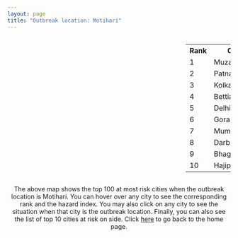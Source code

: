 ```yaml
---
layout: page
title: "Outbreak location: Motihari"
---
```

<div style="width: 100%; overflow: auto;">
<div style="width: 75%; float: left;">
<div id="mapid">
<script src="https://buda-magenta.github.io/hazard_map/load_map.js"></script>

<script>
var marker_outbreak = L.marker([26.669512, 84.957411],{"autoPan": true}).addTo(map); marker_outbreak.bindTooltip("Motihari").openTooltip();

var circle_1 = L.circle([26.148658, 85.340013], {"pane": "markerPane", "color": "red", "fill": true, "fillOpacity": 0.2, "fillRule": "evenodd", "lineCap": "round", "lineJoin": "round", "opacity": 1.0, "radius": 80346, "stroke": true, "weight": 3}).addTo(map);
circle_1.bindTooltip("Muzaffarpur<br>rank: 1<br>hazard index: 0.080347")
circle_1.bindPopup('<a href="https://buda-magenta.github.io/hazard_map/Muzaffarpur">Muzaffarpur</a>')

var circle_2 = L.circle([25.609324, 85.123525], {"pane": "markerPane", "color": "red", "fill": true, "fillOpacity": 0.2, "fillRule": "evenodd", "lineCap": "round", "lineJoin": "round", "opacity": 1.0, "radius": 61383, "stroke": true, "weight": 3}).addTo(map);
circle_2.bindTooltip("Patna<br>rank: 2<br>hazard index: 0.061384")
circle_2.bindPopup('<a href="https://buda-magenta.github.io/hazard_map/Patna">Patna</a>')

var circle_3 = L.circle([22.541418, 88.357691], {"pane": "markerPane", "color": "red", "fill": true, "fillOpacity": 0.2, "fillRule": "evenodd", "lineCap": "round", "lineJoin": "round", "opacity": 1.0, "radius": 42972, "stroke": true, "weight": 3}).addTo(map);
circle_3.bindTooltip("Kolkata<br>rank: 3<br>hazard index: 0.042973")
circle_3.bindPopup('<a href="https://buda-magenta.github.io/hazard_map/Kolkata">Kolkata</a>')

var circle_4 = L.circle([26.791073, 84.560107], {"pane": "markerPane", "color": "red", "fill": true, "fillOpacity": 0.2, "fillRule": "evenodd", "lineCap": "round", "lineJoin": "round", "opacity": 1.0, "radius": 34459, "stroke": true, "weight": 3}).addTo(map);
circle_4.bindTooltip("Bettiah<br>rank: 4<br>hazard index: 0.034459")
circle_4.bindPopup('<a href="https://buda-magenta.github.io/hazard_map/Bettiah">Bettiah</a>')

var circle_5 = L.circle([28.651718, 77.221939], {"pane": "markerPane", "color": "red", "fill": true, "fillOpacity": 0.2, "fillRule": "evenodd", "lineCap": "round", "lineJoin": "round", "opacity": 1.0, "radius": 26061, "stroke": true, "weight": 3}).addTo(map);
circle_5.bindTooltip("Delhi<br>rank: 5<br>hazard index: 0.026062")
circle_5.bindPopup('<a href="https://buda-magenta.github.io/hazard_map/Delhi">Delhi</a>')

var circle_6 = L.circle([26.671329, 83.364583], {"pane": "markerPane", "color": "red", "fill": true, "fillOpacity": 0.2, "fillRule": "evenodd", "lineCap": "round", "lineJoin": "round", "opacity": 1.0, "radius": 11672, "stroke": true, "weight": 3}).addTo(map);
circle_6.bindTooltip("Gorakhpur<br>rank: 6<br>hazard index: 0.011673")
circle_6.bindPopup('<a href="https://buda-magenta.github.io/hazard_map/Gorakhpur">Gorakhpur</a>')

var circle_7 = L.circle([19.075990, 72.877393], {"pane": "markerPane", "color": "red", "fill": true, "fillOpacity": 0.2, "fillRule": "evenodd", "lineCap": "round", "lineJoin": "round", "opacity": 1.0, "radius": 10207, "stroke": true, "weight": 3}).addTo(map);
circle_7.bindTooltip("Mumbai<br>rank: 7<br>hazard index: 0.010208")
circle_7.bindPopup('<a href="https://buda-magenta.github.io/hazard_map/Mumbai">Mumbai</a>')

var circle_8 = L.circle([26.083143, 86.032571], {"pane": "markerPane", "color": "red", "fill": true, "fillOpacity": 0.2, "fillRule": "evenodd", "lineCap": "round", "lineJoin": "round", "opacity": 1.0, "radius": 9149, "stroke": true, "weight": 3}).addTo(map);
circle_8.bindTooltip("Darbhanga<br>rank: 8<br>hazard index: 0.009149")
circle_8.bindPopup('<a href="https://buda-magenta.github.io/hazard_map/Darbhanga">Darbhanga</a>')

var circle_9 = L.circle([25.286698, 87.132254], {"pane": "markerPane", "color": "red", "fill": true, "fillOpacity": 0.2, "fillRule": "evenodd", "lineCap": "round", "lineJoin": "round", "opacity": 1.0, "radius": 8765, "stroke": true, "weight": 3}).addTo(map);
circle_9.bindTooltip("Bhagalpur<br>rank: 9<br>hazard index: 0.008765")
circle_9.bindPopup('<a href="https://buda-magenta.github.io/hazard_map/Bhagalpur">Bhagalpur</a>')

var circle_10 = L.circle([25.720581, 85.255560], {"pane": "markerPane", "color": "red", "fill": true, "fillOpacity": 0.2, "fillRule": "evenodd", "lineCap": "round", "lineJoin": "round", "opacity": 1.0, "radius": 5628, "stroke": true, "weight": 3}).addTo(map);
circle_10.bindTooltip("Hajipur<br>rank: 10<br>hazard index: 0.005628")
circle_10.bindPopup('<a href="https://buda-magenta.github.io/hazard_map/Hajipur">Hajipur</a>')

var circle_11 = L.circle([23.535048, 87.338043], {"pane": "markerPane", "color": "red", "fill": true, "fillOpacity": 0.2, "fillRule": "evenodd", "lineCap": "round", "lineJoin": "round", "opacity": 1.0, "radius": 5430, "stroke": true, "weight": 3}).addTo(map);
circle_11.bindTooltip("Durgapur<br>rank: 11<br>hazard index: 0.005430")
circle_11.bindPopup('<a href="https://buda-magenta.github.io/hazard_map/Durgapur">Durgapur</a>')

var circle_12 = L.circle([23.687130, 86.974659], {"pane": "markerPane", "color": "red", "fill": true, "fillOpacity": 0.2, "fillRule": "evenodd", "lineCap": "round", "lineJoin": "round", "opacity": 1.0, "radius": 5406, "stroke": true, "weight": 3}).addTo(map);
circle_12.bindTooltip("Asansol<br>rank: 12<br>hazard index: 0.005407")
circle_12.bindPopup('<a href="https://buda-magenta.github.io/hazard_map/Asansol">Asansol</a>')

var circle_13 = L.circle([25.205305, 85.514612], {"pane": "markerPane", "color": "red", "fill": true, "fillOpacity": 0.2, "fillRule": "evenodd", "lineCap": "round", "lineJoin": "round", "opacity": 1.0, "radius": 4290, "stroke": true, "weight": 3}).addTo(map);
circle_13.bindTooltip("Biharsharif<br>rank: 13<br>hazard index: 0.004291")
circle_13.bindPopup('<a href="https://buda-magenta.github.io/hazard_map/Biharsharif">Biharsharif</a>')

var circle_14 = L.circle([25.954628, 83.647350], {"pane": "markerPane", "color": "red", "fill": true, "fillOpacity": 0.2, "fillRule": "evenodd", "lineCap": "round", "lineJoin": "round", "opacity": 1.0, "radius": 4131, "stroke": true, "weight": 3}).addTo(map);
circle_14.bindTooltip("Maunath Bhanjan<br>rank: 14<br>hazard index: 0.004132")
circle_14.bindPopup('<a href="https://buda-magenta.github.io/hazard_map/Maunath_Bhanjan">Maunath Bhanjan</a>')

var circle_15 = L.circle([25.512719, 86.090571], {"pane": "markerPane", "color": "red", "fill": true, "fillOpacity": 0.2, "fillRule": "evenodd", "lineCap": "round", "lineJoin": "round", "opacity": 1.0, "radius": 4122, "stroke": true, "weight": 3}).addTo(map);
circle_15.bindTooltip("Begusarai<br>rank: 15<br>hazard index: 0.004123")
circle_15.bindPopup('<a href="https://buda-magenta.github.io/hazard_map/Begusarai">Begusarai</a>')

var circle_16 = L.circle([25.623457, 84.596839], {"pane": "markerPane", "color": "red", "fill": true, "fillOpacity": 0.2, "fillRule": "evenodd", "lineCap": "round", "lineJoin": "round", "opacity": 1.0, "radius": 3773, "stroke": true, "weight": 3}).addTo(map);
circle_16.bindTooltip("Arrah<br>rank: 16<br>hazard index: 0.003774")
circle_16.bindPopup('<a href="https://buda-magenta.github.io/hazard_map/Arrah">Arrah</a>')

var circle_17 = L.circle([25.773344, 84.784977], {"pane": "markerPane", "color": "red", "fill": true, "fillOpacity": 0.2, "fillRule": "evenodd", "lineCap": "round", "lineJoin": "round", "opacity": 1.0, "radius": 3273, "stroke": true, "weight": 3}).addTo(map);
circle_17.bindTooltip("Chapra<br>rank: 17<br>hazard index: 0.003274")
circle_17.bindPopup('<a href="https://buda-magenta.github.io/hazard_map/Chapra">Chapra</a>')

var circle_18 = L.circle([24.796436, 85.007956], {"pane": "markerPane", "color": "red", "fill": true, "fillOpacity": 0.2, "fillRule": "evenodd", "lineCap": "round", "lineJoin": "round", "opacity": 1.0, "radius": 3130, "stroke": true, "weight": 3}).addTo(map);
circle_18.bindTooltip("Gaya<br>rank: 18<br>hazard index: 0.003130")
circle_18.bindPopup('<a href="https://buda-magenta.github.io/hazard_map/Gaya">Gaya</a>')

var circle_19 = L.circle([23.250000, 87.750000], {"pane": "markerPane", "color": "red", "fill": true, "fillOpacity": 0.2, "fillRule": "evenodd", "lineCap": "round", "lineJoin": "round", "opacity": 1.0, "radius": 3013, "stroke": true, "weight": 3}).addTo(map);
circle_19.bindTooltip("Barddhaman<br>rank: 19<br>hazard index: 0.003014")
circle_19.bindPopup('<a href="https://buda-magenta.github.io/hazard_map/Barddhaman">Barddhaman</a>')

var circle_20 = L.circle([26.838100, 80.934600], {"pane": "markerPane", "color": "red", "fill": true, "fillOpacity": 0.2, "fillRule": "evenodd", "lineCap": "round", "lineJoin": "round", "opacity": 1.0, "radius": 2941, "stroke": true, "weight": 3}).addTo(map);
circle_20.bindTooltip("Lucknow<br>rank: 20<br>hazard index: 0.002941")
circle_20.bindPopup('<a href="https://buda-magenta.github.io/hazard_map/Lucknow">Lucknow</a>')

var circle_21 = L.circle([25.832642, 86.614893], {"pane": "markerPane", "color": "red", "fill": true, "fillOpacity": 0.2, "fillRule": "evenodd", "lineCap": "round", "lineJoin": "round", "opacity": 1.0, "radius": 2729, "stroke": true, "weight": 3}).addTo(map);
circle_21.bindTooltip("Saharsa<br>rank: 21<br>hazard index: 0.002730")
circle_21.bindPopup('<a href="https://buda-magenta.github.io/hazard_map/Saharsa">Saharsa</a>')

var circle_22 = L.circle([25.623400, 85.041700], {"pane": "markerPane", "color": "red", "fill": true, "fillOpacity": 0.2, "fillRule": "evenodd", "lineCap": "round", "lineJoin": "round", "opacity": 1.0, "radius": 2633, "stroke": true, "weight": 3}).addTo(map);
circle_22.bindTooltip("Dinapur Nizamat<br>rank: 22<br>hazard index: 0.002634")
circle_22.bindPopup('<a href="https://buda-magenta.github.io/hazard_map/Dinapur_Nizamat">Dinapur Nizamat</a>')

var circle_23 = L.circle([25.335649, 83.007629], {"pane": "markerPane", "color": "red", "fill": true, "fillOpacity": 0.2, "fillRule": "evenodd", "lineCap": "round", "lineJoin": "round", "opacity": 1.0, "radius": 2572, "stroke": true, "weight": 3}).addTo(map);
circle_23.bindTooltip("Varanasi<br>rank: 23<br>hazard index: 0.002572")
circle_23.bindPopup('<a href="https://buda-magenta.github.io/hazard_map/Varanasi">Varanasi</a>')

var circle_24 = L.circle([25.572433, 83.609605], {"pane": "markerPane", "color": "red", "fill": true, "fillOpacity": 0.2, "fillRule": "evenodd", "lineCap": "round", "lineJoin": "round", "opacity": 1.0, "radius": 2444, "stroke": true, "weight": 3}).addTo(map);
circle_24.bindTooltip("Medinipur<br>rank: 24<br>hazard index: 0.002444")
circle_24.bindPopup('<a href="https://buda-magenta.github.io/hazard_map/Medinipur">Medinipur</a>')

var circle_25 = L.circle([25.531031, 78.652689], {"pane": "markerPane", "color": "red", "fill": true, "fillOpacity": 0.2, "fillRule": "evenodd", "lineCap": "round", "lineJoin": "round", "opacity": 1.0, "radius": 2114, "stroke": true, "weight": 3}).addTo(map);
circle_25.bindTooltip("Jhansi<br>rank: 25<br>hazard index: 0.002114")
circle_25.bindPopup('<a href="https://buda-magenta.github.io/hazard_map/Jhansi">Jhansi</a>')

var circle_26 = L.circle([27.059011, 84.206464], {"pane": "markerPane", "color": "red", "fill": true, "fillOpacity": 0.2, "fillRule": "evenodd", "lineCap": "round", "lineJoin": "round", "opacity": 1.0, "radius": 2077, "stroke": true, "weight": 3}).addTo(map);
circle_26.bindTooltip("Bagaha<br>rank: 26<br>hazard index: 0.002077")
circle_26.bindPopup('<a href="https://buda-magenta.github.io/hazard_map/Bagaha">Bagaha</a>')

var circle_27 = L.circle([28.863842, 78.805778], {"pane": "markerPane", "color": "red", "fill": true, "fillOpacity": 0.2, "fillRule": "evenodd", "lineCap": "round", "lineJoin": "round", "opacity": 1.0, "radius": 2058, "stroke": true, "weight": 3}).addTo(map);
circle_27.bindTooltip("Moradabad<br>rank: 27<br>hazard index: 0.002059")
circle_27.bindPopup('<a href="https://buda-magenta.github.io/hazard_map/Moradabad">Moradabad</a>')

var circle_28 = L.circle([26.131004, 84.391257], {"pane": "markerPane", "color": "red", "fill": true, "fillOpacity": 0.2, "fillRule": "evenodd", "lineCap": "round", "lineJoin": "round", "opacity": 1.0, "radius": 1943, "stroke": true, "weight": 3}).addTo(map);
circle_28.bindTooltip("Siwan<br>rank: 28<br>hazard index: 0.001943")
circle_28.bindPopup('<a href="https://buda-magenta.github.io/hazard_map/Siwan">Siwan</a>')

var circle_29 = L.circle([26.423847, 83.762732], {"pane": "markerPane", "color": "red", "fill": true, "fillOpacity": 0.2, "fillRule": "evenodd", "lineCap": "round", "lineJoin": "round", "opacity": 1.0, "radius": 1918, "stroke": true, "weight": 3}).addTo(map);
circle_29.bindTooltip("Deoria<br>rank: 29<br>hazard index: 0.001918")
circle_29.bindPopup('<a href="https://buda-magenta.github.io/hazard_map/Deoria">Deoria</a>')

var circle_30 = L.circle([25.680654, 88.124646], {"pane": "markerPane", "color": "red", "fill": true, "fillOpacity": 0.2, "fillRule": "evenodd", "lineCap": "round", "lineJoin": "round", "opacity": 1.0, "radius": 1754, "stroke": true, "weight": 3}).addTo(map);
circle_30.bindTooltip("Raiganj<br>rank: 30<br>hazard index: 0.001754")
circle_30.bindPopup('<a href="https://buda-magenta.github.io/hazard_map/Raiganj">Raiganj</a>')

var circle_31 = L.circle([22.754995, 88.341667], {"pane": "markerPane", "color": "red", "fill": true, "fillOpacity": 0.2, "fillRule": "evenodd", "lineCap": "round", "lineJoin": "round", "opacity": 1.0, "radius": 1750, "stroke": true, "weight": 3}).addTo(map);
circle_31.bindTooltip("Serampore<br>rank: 31<br>hazard index: 0.001751")
circle_31.bindPopup('<a href="https://buda-magenta.github.io/hazard_map/Serampore">Serampore</a>')

var circle_32 = L.circle([26.505476, 93.977739], {"pane": "markerPane", "color": "red", "fill": true, "fillOpacity": 0.2, "fillRule": "evenodd", "lineCap": "round", "lineJoin": "round", "opacity": 1.0, "radius": 1594, "stroke": true, "weight": 3}).addTo(map);
circle_32.bindTooltip("Chandan Nagar<br>rank: 32<br>hazard index: 0.001594")
circle_32.bindPopup('<a href="https://buda-magenta.github.io/hazard_map/Chandan_Nagar">Chandan Nagar</a>')

var circle_33 = L.circle([19.194329, 72.970178], {"pane": "markerPane", "color": "red", "fill": true, "fillOpacity": 0.2, "fillRule": "evenodd", "lineCap": "round", "lineJoin": "round", "opacity": 1.0, "radius": 1475, "stroke": true, "weight": 3}).addTo(map);
circle_33.bindTooltip("Thane<br>rank: 33<br>hazard index: 0.001475")
circle_33.bindPopup('<a href="https://buda-magenta.github.io/hazard_map/Thane">Thane</a>')

var circle_34 = L.circle([22.591260, 88.390964], {"pane": "markerPane", "color": "red", "fill": true, "fillOpacity": 0.2, "fillRule": "evenodd", "lineCap": "round", "lineJoin": "round", "opacity": 1.0, "radius": 1258, "stroke": true, "weight": 3}).addTo(map);
circle_34.bindTooltip("Bidhan Nagar<br>rank: 34<br>hazard index: 0.001258")
circle_34.bindPopup('<a href="https://buda-magenta.github.io/hazard_map/Bidhan_Nagar">Bidhan Nagar</a>')

var circle_35 = L.circle([20.011247, 73.790236], {"pane": "markerPane", "color": "red", "fill": true, "fillOpacity": 0.2, "fillRule": "evenodd", "lineCap": "round", "lineJoin": "round", "opacity": 1.0, "radius": 1205, "stroke": true, "weight": 3}).addTo(map);
circle_35.bindTooltip("Nashik<br>rank: 35<br>hazard index: 0.001206")
circle_35.bindPopup('<a href="https://buda-magenta.github.io/hazard_map/Nashik">Nashik</a>')

var circle_36 = L.circle([25.152471, 85.006878], {"pane": "markerPane", "color": "red", "fill": true, "fillOpacity": 0.2, "fillRule": "evenodd", "lineCap": "round", "lineJoin": "round", "opacity": 1.0, "radius": 1194, "stroke": true, "weight": 3}).addTo(map);
circle_36.bindTooltip("Jehanabad<br>rank: 36<br>hazard index: 0.001194")
circle_36.bindPopup('<a href="https://buda-magenta.github.io/hazard_map/Jehanabad">Jehanabad</a>')

var circle_37 = L.circle([22.794910, 88.331772], {"pane": "markerPane", "color": "red", "fill": true, "fillOpacity": 0.2, "fillRule": "evenodd", "lineCap": "round", "lineJoin": "round", "opacity": 1.0, "radius": 1156, "stroke": true, "weight": 3}).addTo(map);
circle_37.bindTooltip("Baidyabati<br>rank: 37<br>hazard index: 0.001156")
circle_37.bindPopup('<a href="https://buda-magenta.github.io/hazard_map/Baidyabati">Baidyabati</a>')

var circle_38 = L.circle([25.877933, 84.119959], {"pane": "markerPane", "color": "red", "fill": true, "fillOpacity": 0.2, "fillRule": "evenodd", "lineCap": "round", "lineJoin": "round", "opacity": 1.0, "radius": 1140, "stroke": true, "weight": 3}).addTo(map);
circle_38.bindTooltip("Ballia<br>rank: 38<br>hazard index: 0.001141")
circle_38.bindPopup('<a href="https://buda-magenta.github.io/hazard_map/Ballia">Ballia</a>')

var circle_39 = L.circle([25.603508, 83.507454], {"pane": "markerPane", "color": "red", "fill": true, "fillOpacity": 0.2, "fillRule": "evenodd", "lineCap": "round", "lineJoin": "round", "opacity": 1.0, "radius": 1114, "stroke": true, "weight": 3}).addTo(map);
circle_39.bindTooltip("Ghazipur<br>rank: 39<br>hazard index: 0.001114")
circle_39.bindPopup('<a href="https://buda-magenta.github.io/hazard_map/Ghazipur">Ghazipur</a>')

var circle_40 = L.circle([25.562071, 84.015672], {"pane": "markerPane", "color": "red", "fill": true, "fillOpacity": 0.2, "fillRule": "evenodd", "lineCap": "round", "lineJoin": "round", "opacity": 1.0, "radius": 971, "stroke": true, "weight": 3}).addTo(map);
circle_40.bindTooltip("Buxar<br>rank: 40<br>hazard index: 0.000971")
circle_40.bindPopup('<a href="https://buda-magenta.github.io/hazard_map/Buxar">Buxar</a>')

var circle_41 = L.circle([25.438130, 81.833800], {"pane": "markerPane", "color": "red", "fill": true, "fillOpacity": 0.2, "fillRule": "evenodd", "lineCap": "round", "lineJoin": "round", "opacity": 1.0, "radius": 905, "stroke": true, "weight": 3}).addTo(map);
circle_41.bindTooltip("Allahabad<br>rank: 41<br>hazard index: 0.000906")
circle_41.bindPopup('<a href="https://buda-magenta.github.io/hazard_map/Allahabad">Allahabad</a>')

var circle_42 = L.circle([23.160894, 79.949770], {"pane": "markerPane", "color": "red", "fill": true, "fillOpacity": 0.2, "fillRule": "evenodd", "lineCap": "round", "lineJoin": "round", "opacity": 1.0, "radius": 855, "stroke": true, "weight": 3}).addTo(map);
circle_42.bindTooltip("Jabalpur<br>rank: 42<br>hazard index: 0.000855")
circle_42.bindPopup('<a href="https://buda-magenta.github.io/hazard_map/Jabalpur">Jabalpur</a>')

var circle_43 = L.circle([25.560900, 87.647654], {"pane": "markerPane", "color": "red", "fill": true, "fillOpacity": 0.2, "fillRule": "evenodd", "lineCap": "round", "lineJoin": "round", "opacity": 1.0, "radius": 632, "stroke": true, "weight": 3}).addTo(map);
circle_43.bindTooltip("Katihar<br>rank: 43<br>hazard index: 0.000633")
circle_43.bindPopup('<a href="https://buda-magenta.github.io/hazard_map/Katihar">Katihar</a>')

var circle_44 = L.circle([22.472223, 88.093845], {"pane": "markerPane", "color": "red", "fill": true, "fillOpacity": 0.2, "fillRule": "evenodd", "lineCap": "round", "lineJoin": "round", "opacity": 1.0, "radius": 629, "stroke": true, "weight": 3}).addTo(map);
circle_44.bindTooltip("Uluberia<br>rank: 44<br>hazard index: 0.000629")
circle_44.bindPopup('<a href="https://buda-magenta.github.io/hazard_map/Uluberia">Uluberia</a>')

var circle_45 = L.circle([26.716413, 88.430992], {"pane": "markerPane", "color": "red", "fill": true, "fillOpacity": 0.2, "fillRule": "evenodd", "lineCap": "round", "lineJoin": "round", "opacity": 1.0, "radius": 623, "stroke": true, "weight": 3}).addTo(map);
circle_45.bindTooltip("Siliguri<br>rank: 45<br>hazard index: 0.000623")
circle_45.bindPopup('<a href="https://buda-magenta.github.io/hazard_map/Siliguri">Siliguri</a>')

var circle_46 = L.circle([28.740613, 77.835426], {"pane": "markerPane", "color": "red", "fill": true, "fillOpacity": 0.2, "fillRule": "evenodd", "lineCap": "round", "lineJoin": "round", "opacity": 1.0, "radius": 559, "stroke": true, "weight": 3}).addTo(map);
circle_46.bindTooltip("Hapur<br>rank: 46<br>hazard index: 0.000559")
circle_46.bindPopup('<a href="https://buda-magenta.github.io/hazard_map/Hapur">Hapur</a>')

var circle_47 = L.circle([25.329791, 86.456777], {"pane": "markerPane", "color": "red", "fill": true, "fillOpacity": 0.2, "fillRule": "evenodd", "lineCap": "round", "lineJoin": "round", "opacity": 1.0, "radius": 557, "stroke": true, "weight": 3}).addTo(map);
circle_47.bindTooltip("Jamalpur<br>rank: 47<br>hazard index: 0.000558")
circle_47.bindPopup('<a href="https://buda-magenta.github.io/hazard_map/Jamalpur">Jamalpur</a>')

var circle_48 = L.circle([26.460914, 80.321759], {"pane": "markerPane", "color": "red", "fill": true, "fillOpacity": 0.2, "fillRule": "evenodd", "lineCap": "round", "lineJoin": "round", "opacity": 1.0, "radius": 546, "stroke": true, "weight": 3}).addTo(map);
circle_48.bindTooltip("Kanpur<br>rank: 48<br>hazard index: 0.000546")
circle_48.bindPopup('<a href="https://buda-magenta.github.io/hazard_map/Kanpur">Kanpur</a>')

var circle_49 = L.circle([22.890183, 88.426939], {"pane": "markerPane", "color": "red", "fill": true, "fillOpacity": 0.2, "fillRule": "evenodd", "lineCap": "round", "lineJoin": "round", "opacity": 1.0, "radius": 490, "stroke": true, "weight": 3}).addTo(map);
circle_49.bindTooltip("Naihati<br>rank: 49<br>hazard index: 0.000491")
circle_49.bindPopup('<a href="https://buda-magenta.github.io/hazard_map/Naihati">Naihati</a>')

var circle_50 = L.circle([23.370035, 85.325013], {"pane": "markerPane", "color": "red", "fill": true, "fillOpacity": 0.2, "fillRule": "evenodd", "lineCap": "round", "lineJoin": "round", "opacity": 1.0, "radius": 466, "stroke": true, "weight": 3}).addTo(map);
circle_50.bindTooltip("Ranchi<br>rank: 50<br>hazard index: 0.000466")
circle_50.bindPopup('<a href="https://buda-magenta.github.io/hazard_map/Ranchi">Ranchi</a>')

var circle_51 = L.circle([18.521428, 73.854454], {"pane": "markerPane", "color": "red", "fill": true, "fillOpacity": 0.2, "fillRule": "evenodd", "lineCap": "round", "lineJoin": "round", "opacity": 1.0, "radius": 425, "stroke": true, "weight": 3}).addTo(map);
circle_51.bindTooltip("Pune<br>rank: 51<br>hazard index: 0.000426")
circle_51.bindPopup('<a href="https://buda-magenta.github.io/hazard_map/Pune">Pune</a>')

var circle_52 = L.circle([23.795281, 86.430964], {"pane": "markerPane", "color": "red", "fill": true, "fillOpacity": 0.2, "fillRule": "evenodd", "lineCap": "round", "lineJoin": "round", "opacity": 1.0, "radius": 410, "stroke": true, "weight": 3}).addTo(map);
circle_52.bindTooltip("Dhanbad<br>rank: 52<br>hazard index: 0.000411")
circle_52.bindPopup('<a href="https://buda-magenta.github.io/hazard_map/Dhanbad">Dhanbad</a>')

var circle_53 = L.circle([28.753900, 77.399900], {"pane": "markerPane", "color": "red", "fill": true, "fillOpacity": 0.2, "fillRule": "evenodd", "lineCap": "round", "lineJoin": "round", "opacity": 1.0, "radius": 402, "stroke": true, "weight": 3}).addTo(map);
circle_53.bindTooltip("Khora<br>rank: 53<br>hazard index: 0.000403")
circle_53.bindPopup('<a href="https://buda-magenta.github.io/hazard_map/Khora">Khora</a>')

var circle_54 = L.circle([26.000000, 87.500000], {"pane": "markerPane", "color": "red", "fill": true, "fillOpacity": 0.2, "fillRule": "evenodd", "lineCap": "round", "lineJoin": "round", "opacity": 1.0, "radius": 384, "stroke": true, "weight": 3}).addTo(map);
circle_54.bindTooltip("Purnia<br>rank: 54<br>hazard index: 0.000384")
circle_54.bindPopup('<a href="https://buda-magenta.github.io/hazard_map/Purnia">Purnia</a>')

var circle_55 = L.circle([22.695034, 88.377060], {"pane": "markerPane", "color": "red", "fill": true, "fillOpacity": 0.2, "fillRule": "evenodd", "lineCap": "round", "lineJoin": "round", "opacity": 1.0, "radius": 376, "stroke": true, "weight": 3}).addTo(map);
circle_55.bindTooltip("Panihati<br>rank: 55<br>hazard index: 0.000376")
circle_55.bindPopup('<a href="https://buda-magenta.github.io/hazard_map/Panihati">Panihati</a>')

var circle_56 = L.circle([27.912633, 79.746563], {"pane": "markerPane", "color": "red", "fill": true, "fillOpacity": 0.2, "fillRule": "evenodd", "lineCap": "round", "lineJoin": "round", "opacity": 1.0, "radius": 374, "stroke": true, "weight": 3}).addTo(map);
circle_56.bindTooltip("Shahjahanpur<br>rank: 56<br>hazard index: 0.000375")
circle_56.bindPopup('<a href="https://buda-magenta.github.io/hazard_map/Shahjahanpur">Shahjahanpur</a>')

var circle_57 = L.circle([28.428262, 77.002700], {"pane": "markerPane", "color": "red", "fill": true, "fillOpacity": 0.2, "fillRule": "evenodd", "lineCap": "round", "lineJoin": "round", "opacity": 1.0, "radius": 368, "stroke": true, "weight": 3}).addTo(map);
circle_57.bindTooltip("Gurgaon<br>rank: 57<br>hazard index: 0.000368")
circle_57.bindPopup('<a href="https://buda-magenta.github.io/hazard_map/Gurgaon">Gurgaon</a>')

var circle_58 = L.circle([27.985060, 80.753845], {"pane": "markerPane", "color": "red", "fill": true, "fillOpacity": 0.2, "fillRule": "evenodd", "lineCap": "round", "lineJoin": "round", "opacity": 1.0, "radius": 340, "stroke": true, "weight": 3}).addTo(map);
circle_58.bindTooltip("Lakhimpur<br>rank: 58<br>hazard index: 0.000340")
circle_58.bindPopup('<a href="https://buda-magenta.github.io/hazard_map/Lakhimpur">Lakhimpur</a>')

var circle_59 = L.circle([28.402979, 77.310384], {"pane": "markerPane", "color": "red", "fill": true, "fillOpacity": 0.2, "fillRule": "evenodd", "lineCap": "round", "lineJoin": "round", "opacity": 1.0, "radius": 338, "stroke": true, "weight": 3}).addTo(map);
circle_59.bindTooltip("Faridabad<br>rank: 59<br>hazard index: 0.000338")
circle_59.bindPopup('<a href="https://buda-magenta.github.io/hazard_map/Faridabad">Faridabad</a>')

var circle_60 = L.circle([24.965712, 88.127778], {"pane": "markerPane", "color": "red", "fill": true, "fillOpacity": 0.2, "fillRule": "evenodd", "lineCap": "round", "lineJoin": "round", "opacity": 1.0, "radius": 307, "stroke": true, "weight": 3}).addTo(map);
circle_60.bindTooltip("English Bazar<br>rank: 60<br>hazard index: 0.000308")
circle_60.bindPopup('<a href="https://buda-magenta.github.io/hazard_map/English_Bazar">English Bazar</a>')

var circle_61 = L.circle([25.133173, 86.525040], {"pane": "markerPane", "color": "red", "fill": true, "fillOpacity": 0.2, "fillRule": "evenodd", "lineCap": "round", "lineJoin": "round", "opacity": 1.0, "radius": 306, "stroke": true, "weight": 3}).addTo(map);
circle_61.bindTooltip("Kharagpur<br>rank: 61<br>hazard index: 0.000306")
circle_61.bindPopup('<a href="https://buda-magenta.github.io/hazard_map/Kharagpur">Kharagpur</a>')

var circle_62 = L.circle([22.670728, 88.376342], {"pane": "markerPane", "color": "red", "fill": true, "fillOpacity": 0.2, "fillRule": "evenodd", "lineCap": "round", "lineJoin": "round", "opacity": 1.0, "radius": 306, "stroke": true, "weight": 3}).addTo(map);
circle_62.bindTooltip("Kamarhati<br>rank: 62<br>hazard index: 0.000306")
circle_62.bindPopup('<a href="https://buda-magenta.github.io/hazard_map/Kamarhati">Kamarhati</a>')

var circle_63 = L.circle([12.979120, 77.591300], {"pane": "markerPane", "color": "red", "fill": true, "fillOpacity": 0.2, "fillRule": "evenodd", "lineCap": "round", "lineJoin": "round", "opacity": 1.0, "radius": 304, "stroke": true, "weight": 3}).addTo(map);
circle_63.bindTooltip("Bangalore<br>rank: 63<br>hazard index: 0.000305")
circle_63.bindPopup('<a href="https://buda-magenta.github.io/hazard_map/Bangalore">Bangalore</a>')

var circle_64 = L.circle([26.180598, 91.753943], {"pane": "markerPane", "color": "red", "fill": true, "fillOpacity": 0.2, "fillRule": "evenodd", "lineCap": "round", "lineJoin": "round", "opacity": 1.0, "radius": 301, "stroke": true, "weight": 3}).addTo(map);
circle_64.bindTooltip("Guwahati<br>rank: 64<br>hazard index: 0.000302")
circle_64.bindPopup('<a href="https://buda-magenta.github.io/hazard_map/Guwahati">Guwahati</a>')

var circle_65 = L.circle([26.022697, 83.028873], {"pane": "markerPane", "color": "red", "fill": true, "fillOpacity": 0.2, "fillRule": "evenodd", "lineCap": "round", "lineJoin": "round", "opacity": 1.0, "radius": 283, "stroke": true, "weight": 3}).addTo(map);
circle_65.bindTooltip("Azamgarh<br>rank: 65<br>hazard index: 0.000283")
circle_65.bindPopup('<a href="https://buda-magenta.github.io/hazard_map/Azamgarh">Azamgarh</a>')

var circle_66 = L.circle([22.646958, 88.343612], {"pane": "markerPane", "color": "red", "fill": true, "fillOpacity": 0.2, "fillRule": "evenodd", "lineCap": "round", "lineJoin": "round", "opacity": 1.0, "radius": 280, "stroke": true, "weight": 3}).addTo(map);
circle_66.bindTooltip("Bally<br>rank: 66<br>hazard index: 0.000280")
circle_66.bindPopup('<a href="https://buda-magenta.github.io/hazard_map/Bally">Bally</a>')

var circle_67 = L.circle([20.266777, 85.843559], {"pane": "markerPane", "color": "red", "fill": true, "fillOpacity": 0.2, "fillRule": "evenodd", "lineCap": "round", "lineJoin": "round", "opacity": 1.0, "radius": 276, "stroke": true, "weight": 3}).addTo(map);
circle_67.bindTooltip("Bhubaneswar<br>rank: 67<br>hazard index: 0.000276")
circle_67.bindPopup('<a href="https://buda-magenta.github.io/hazard_map/Bhubaneswar">Bhubaneswar</a>')

var circle_68 = L.circle([28.901090, 76.580194], {"pane": "markerPane", "color": "red", "fill": true, "fillOpacity": 0.2, "fillRule": "evenodd", "lineCap": "round", "lineJoin": "round", "opacity": 1.0, "radius": 268, "stroke": true, "weight": 3}).addTo(map);
circle_68.bindTooltip("Rohtak<br>rank: 68<br>hazard index: 0.000268")
circle_68.bindPopup('<a href="https://buda-magenta.github.io/hazard_map/Rohtak">Rohtak</a>')

var circle_69 = L.circle([21.170200, 72.831100], {"pane": "markerPane", "color": "red", "fill": true, "fillOpacity": 0.2, "fillRule": "evenodd", "lineCap": "round", "lineJoin": "round", "opacity": 1.0, "radius": 252, "stroke": true, "weight": 3}).addTo(map);
circle_69.bindTooltip("Surat<br>rank: 69<br>hazard index: 0.000252")
circle_69.bindPopup('<a href="https://buda-magenta.github.io/hazard_map/Surat">Surat</a>')

var circle_70 = L.circle([22.508621, 88.253218], {"pane": "markerPane", "color": "red", "fill": true, "fillOpacity": 0.2, "fillRule": "evenodd", "lineCap": "round", "lineJoin": "round", "opacity": 1.0, "radius": 250, "stroke": true, "weight": 3}).addTo(map);
circle_70.bindTooltip("Maheshtala<br>rank: 70<br>hazard index: 0.000250")
circle_70.bindPopup('<a href="https://buda-magenta.github.io/hazard_map/Maheshtala">Maheshtala</a>')

var circle_71 = L.circle([28.488378, 78.735249], {"pane": "markerPane", "color": "red", "fill": true, "fillOpacity": 0.2, "fillRule": "evenodd", "lineCap": "round", "lineJoin": "round", "opacity": 1.0, "radius": 243, "stroke": true, "weight": 3}).addTo(map);
circle_71.bindTooltip("Chandausi<br>rank: 71<br>hazard index: 0.000243")
circle_71.bindPopup('<a href="https://buda-magenta.github.io/hazard_map/Chandausi">Chandausi</a>')

var circle_72 = L.circle([21.735348, 81.944459], {"pane": "markerPane", "color": "red", "fill": true, "fillOpacity": 0.2, "fillRule": "evenodd", "lineCap": "round", "lineJoin": "round", "opacity": 1.0, "radius": 235, "stroke": true, "weight": 3}).addTo(map);
circle_72.bindTooltip("Bhatpara<br>rank: 72<br>hazard index: 0.000236")
circle_72.bindPopup('<a href="https://buda-magenta.github.io/hazard_map/Bhatpara">Bhatpara</a>')

var circle_73 = L.circle([30.909016, 75.851601], {"pane": "markerPane", "color": "red", "fill": true, "fillOpacity": 0.2, "fillRule": "evenodd", "lineCap": "round", "lineJoin": "round", "opacity": 1.0, "radius": 235, "stroke": true, "weight": 3}).addTo(map);
circle_73.bindTooltip("Ludhiana<br>rank: 73<br>hazard index: 0.000236")
circle_73.bindPopup('<a href="https://buda-magenta.github.io/hazard_map/Ludhiana">Ludhiana</a>')

var circle_74 = L.circle([24.900100, 84.018211], {"pane": "markerPane", "color": "red", "fill": true, "fillOpacity": 0.2, "fillRule": "evenodd", "lineCap": "round", "lineJoin": "round", "opacity": 1.0, "radius": 230, "stroke": true, "weight": 3}).addTo(map);
circle_74.bindTooltip("Sasaram<br>rank: 74<br>hazard index: 0.000231")
circle_74.bindPopup('<a href="https://buda-magenta.github.io/hazard_map/Sasaram">Sasaram</a>')

var circle_75 = L.circle([24.500000, 81.000000], {"pane": "markerPane", "color": "red", "fill": true, "fillOpacity": 0.2, "fillRule": "evenodd", "lineCap": "round", "lineJoin": "round", "opacity": 1.0, "radius": 227, "stroke": true, "weight": 3}).addTo(map);
circle_75.bindTooltip("Satna<br>rank: 75<br>hazard index: 0.000227")
circle_75.bindPopup('<a href="https://buda-magenta.github.io/hazard_map/Satna">Satna</a>')

var circle_76 = L.circle([27.504639, 80.829466], {"pane": "markerPane", "color": "red", "fill": true, "fillOpacity": 0.2, "fillRule": "evenodd", "lineCap": "round", "lineJoin": "round", "opacity": 1.0, "radius": 226, "stroke": true, "weight": 3}).addTo(map);
circle_76.bindTooltip("Sitapur<br>rank: 76<br>hazard index: 0.000227")
circle_76.bindPopup('<a href="https://buda-magenta.github.io/hazard_map/Sitapur">Sitapur</a>')

var circle_77 = L.circle([29.000653, 77.768229], {"pane": "markerPane", "color": "red", "fill": true, "fillOpacity": 0.2, "fillRule": "evenodd", "lineCap": "round", "lineJoin": "round", "opacity": 1.0, "radius": 226, "stroke": true, "weight": 3}).addTo(map);
circle_77.bindTooltip("Meerut<br>rank: 77<br>hazard index: 0.000227")
circle_77.bindPopup('<a href="https://buda-magenta.github.io/hazard_map/Meerut">Meerut</a>')

var circle_78 = L.circle([22.870214, 88.419608], {"pane": "markerPane", "color": "red", "fill": true, "fillOpacity": 0.2, "fillRule": "evenodd", "lineCap": "round", "lineJoin": "round", "opacity": 1.0, "radius": 226, "stroke": true, "weight": 3}).addTo(map);
circle_78.bindTooltip("Barrackpur<br>rank: 78<br>hazard index: 0.000226")
circle_78.bindPopup('<a href="https://buda-magenta.github.io/hazard_map/Barrackpur">Barrackpur</a>')

var circle_79 = L.circle([13.083694, 80.270186], {"pane": "markerPane", "color": "red", "fill": true, "fillOpacity": 0.2, "fillRule": "evenodd", "lineCap": "round", "lineJoin": "round", "opacity": 1.0, "radius": 221, "stroke": true, "weight": 3}).addTo(map);
circle_79.bindTooltip("Chennai<br>rank: 79<br>hazard index: 0.000221")
circle_79.bindPopup('<a href="https://buda-magenta.github.io/hazard_map/Chennai">Chennai</a>')

var circle_80 = L.circle([26.724789, 82.793269], {"pane": "markerPane", "color": "red", "fill": true, "fillOpacity": 0.2, "fillRule": "evenodd", "lineCap": "round", "lineJoin": "round", "opacity": 1.0, "radius": 218, "stroke": true, "weight": 3}).addTo(map);
circle_80.bindTooltip("Basti<br>rank: 80<br>hazard index: 0.000218")
circle_80.bindPopup('<a href="https://buda-magenta.github.io/hazard_map/Basti">Basti</a>')

var circle_81 = L.circle([23.405848, 88.495894], {"pane": "markerPane", "color": "red", "fill": true, "fillOpacity": 0.2, "fillRule": "evenodd", "lineCap": "round", "lineJoin": "round", "opacity": 1.0, "radius": 216, "stroke": true, "weight": 3}).addTo(map);
circle_81.bindTooltip("Krishnanagar<br>rank: 81<br>hazard index: 0.000216")
circle_81.bindPopup('<a href="https://buda-magenta.github.io/hazard_map/Krishnanagar">Krishnanagar</a>')

var circle_82 = L.circle([17.388786, 78.461065], {"pane": "markerPane", "color": "red", "fill": true, "fillOpacity": 0.2, "fillRule": "evenodd", "lineCap": "round", "lineJoin": "round", "opacity": 1.0, "radius": 213, "stroke": true, "weight": 3}).addTo(map);
circle_82.bindTooltip("Hyderabad<br>rank: 82<br>hazard index: 0.000213")
circle_82.bindPopup('<a href="https://buda-magenta.github.io/hazard_map/Hyderabad">Hyderabad</a>')

var circle_83 = L.circle([25.280733, 83.125128], {"pane": "markerPane", "color": "red", "fill": true, "fillOpacity": 0.2, "fillRule": "evenodd", "lineCap": "round", "lineJoin": "round", "opacity": 1.0, "radius": 207, "stroke": true, "weight": 3}).addTo(map);
circle_83.bindTooltip("Mughal Sarai<br>rank: 83<br>hazard index: 0.000207")
circle_83.bindPopup('<a href="https://buda-magenta.github.io/hazard_map/Mughal_Sarai">Mughal Sarai</a>')

var circle_84 = L.circle([24.379576, 88.585573], {"pane": "markerPane", "color": "red", "fill": true, "fillOpacity": 0.2, "fillRule": "evenodd", "lineCap": "round", "lineJoin": "round", "opacity": 1.0, "radius": 204, "stroke": true, "weight": 3}).addTo(map);
circle_84.bindTooltip("Baharampur<br>rank: 84<br>hazard index: 0.000205")
circle_84.bindPopup('<a href="https://buda-magenta.github.io/hazard_map/Baharampur">Baharampur</a>')

var circle_85 = L.circle([23.131954, 87.207397], {"pane": "markerPane", "color": "red", "fill": true, "fillOpacity": 0.2, "fillRule": "evenodd", "lineCap": "round", "lineJoin": "round", "opacity": 1.0, "radius": 198, "stroke": true, "weight": 3}).addTo(map);
circle_85.bindTooltip("Bankura<br>rank: 85<br>hazard index: 0.000199")
circle_85.bindPopup('<a href="https://buda-magenta.github.io/hazard_map/Bankura">Bankura</a>')

var circle_86 = L.circle([28.923397, 78.488317], {"pane": "markerPane", "color": "red", "fill": true, "fillOpacity": 0.2, "fillRule": "evenodd", "lineCap": "round", "lineJoin": "round", "opacity": 1.0, "radius": 192, "stroke": true, "weight": 3}).addTo(map);
circle_86.bindTooltip("Amroha<br>rank: 86<br>hazard index: 0.000192")
circle_86.bindPopup('<a href="https://buda-magenta.github.io/hazard_map/Amroha">Amroha</a>')

var circle_87 = L.circle([29.988077, 77.508130], {"pane": "markerPane", "color": "red", "fill": true, "fillOpacity": 0.2, "fillRule": "evenodd", "lineCap": "round", "lineJoin": "round", "opacity": 1.0, "radius": 175, "stroke": true, "weight": 3}).addTo(map);
circle_87.bindTooltip("Saharanpur<br>rank: 87<br>hazard index: 0.000175")
circle_87.bindPopup('<a href="https://buda-magenta.github.io/hazard_map/Saharanpur">Saharanpur</a>')

var circle_88 = L.circle([23.021624, 72.579707], {"pane": "markerPane", "color": "red", "fill": true, "fillOpacity": 0.2, "fillRule": "evenodd", "lineCap": "round", "lineJoin": "round", "opacity": 1.0, "radius": 172, "stroke": true, "weight": 3}).addTo(map);
circle_88.bindTooltip("Ahmedabad<br>rank: 88<br>hazard index: 0.000173")
circle_88.bindPopup('<a href="https://buda-magenta.github.io/hazard_map/Ahmedabad">Ahmedabad</a>')

var circle_89 = L.circle([28.651718, 77.221939], {"pane": "markerPane", "color": "red", "fill": true, "fillOpacity": 0.2, "fillRule": "evenodd", "lineCap": "round", "lineJoin": "round", "opacity": 1.0, "radius": 172, "stroke": true, "weight": 3}).addTo(map);
circle_89.bindTooltip("Dehri<br>rank: 89<br>hazard index: 0.000173")
circle_89.bindPopup('<a href="https://buda-magenta.github.io/hazard_map/Dehri">Dehri</a>')

var circle_90 = L.circle([22.801519, 86.202958], {"pane": "markerPane", "color": "red", "fill": true, "fillOpacity": 0.2, "fillRule": "evenodd", "lineCap": "round", "lineJoin": "round", "opacity": 1.0, "radius": 170, "stroke": true, "weight": 3}).addTo(map);
circle_90.bindTooltip("Jamshedpur<br>rank: 90<br>hazard index: 0.000170")
circle_90.bindPopup('<a href="https://buda-magenta.github.io/hazard_map/Jamshedpur">Jamshedpur</a>')

var circle_91 = L.circle([22.949011, 88.435910], {"pane": "markerPane", "color": "red", "fill": true, "fillOpacity": 0.2, "fillRule": "evenodd", "lineCap": "round", "lineJoin": "round", "opacity": 1.0, "radius": 167, "stroke": true, "weight": 3}).addTo(map);
circle_91.bindTooltip("Kanchrapara<br>rank: 91<br>hazard index: 0.000167")
circle_91.bindPopup('<a href="https://buda-magenta.github.io/hazard_map/Kanchrapara">Kanchrapara</a>')

var circle_92 = L.circle([19.261944, 73.194760], {"pane": "markerPane", "color": "red", "fill": true, "fillOpacity": 0.2, "fillRule": "evenodd", "lineCap": "round", "lineJoin": "round", "opacity": 1.0, "radius": 166, "stroke": true, "weight": 3}).addTo(map);
circle_92.bindTooltip("Ulhas Nagar<br>rank: 92<br>hazard index: 0.000167")
circle_92.bindPopup('<a href="https://buda-magenta.github.io/hazard_map/Ulhas_Nagar">Ulhas Nagar</a>')

var circle_93 = L.circle([26.055318, 82.993139], {"pane": "markerPane", "color": "red", "fill": true, "fillOpacity": 0.2, "fillRule": "evenodd", "lineCap": "round", "lineJoin": "round", "opacity": 1.0, "radius": 165, "stroke": true, "weight": 3}).addTo(map);
circle_93.bindTooltip("Nizamabad<br>rank: 93<br>hazard index: 0.000165")
circle_93.bindPopup('<a href="https://buda-magenta.github.io/hazard_map/Nizamabad">Nizamabad</a>')

var circle_94 = L.circle([27.175255, 78.009816], {"pane": "markerPane", "color": "red", "fill": true, "fillOpacity": 0.2, "fillRule": "evenodd", "lineCap": "round", "lineJoin": "round", "opacity": 1.0, "radius": 164, "stroke": true, "weight": 3}).addTo(map);
circle_94.bindTooltip("Agra<br>rank: 94<br>hazard index: 0.000165")
circle_94.bindPopup('<a href="https://buda-magenta.github.io/hazard_map/Agra">Agra</a>')

var circle_95 = L.circle([25.795593, 82.488341], {"pane": "markerPane", "color": "red", "fill": true, "fillOpacity": 0.2, "fillRule": "evenodd", "lineCap": "round", "lineJoin": "round", "opacity": 1.0, "radius": 164, "stroke": true, "weight": 3}).addTo(map);
circle_95.bindTooltip("Jaunpur<br>rank: 95<br>hazard index: 0.000164")
circle_95.bindPopup('<a href="https://buda-magenta.github.io/hazard_map/Jaunpur">Jaunpur</a>')

var circle_96 = L.circle([22.717624, 88.488953], {"pane": "markerPane", "color": "red", "fill": true, "fillOpacity": 0.2, "fillRule": "evenodd", "lineCap": "round", "lineJoin": "round", "opacity": 1.0, "radius": 162, "stroke": true, "weight": 3}).addTo(map);
circle_96.bindTooltip("Barasat<br>rank: 96<br>hazard index: 0.000163")
circle_96.bindPopup('<a href="https://buda-magenta.github.io/hazard_map/Barasat">Barasat</a>')

var circle_97 = L.circle([21.977864, 76.568828], {"pane": "markerPane", "color": "red", "fill": true, "fillOpacity": 0.2, "fillRule": "evenodd", "lineCap": "round", "lineJoin": "round", "opacity": 1.0, "radius": 162, "stroke": true, "weight": 3}).addTo(map);
circle_97.bindTooltip("Khandwa<br>rank: 97<br>hazard index: 0.000163")
circle_97.bindPopup('<a href="https://buda-magenta.github.io/hazard_map/Khandwa">Khandwa</a>')

var circle_98 = L.circle([26.915458, 75.818982], {"pane": "markerPane", "color": "red", "fill": true, "fillOpacity": 0.2, "fillRule": "evenodd", "lineCap": "round", "lineJoin": "round", "opacity": 1.0, "radius": 159, "stroke": true, "weight": 3}).addTo(map);
circle_98.bindTooltip("Jaipur<br>rank: 98<br>hazard index: 0.000160")
circle_98.bindPopup('<a href="https://buda-magenta.github.io/hazard_map/Jaipur">Jaipur</a>')

var circle_99 = L.circle([21.237947, 81.633683], {"pane": "markerPane", "color": "red", "fill": true, "fillOpacity": 0.2, "fillRule": "evenodd", "lineCap": "round", "lineJoin": "round", "opacity": 1.0, "radius": 159, "stroke": true, "weight": 3}).addTo(map);
circle_99.bindTooltip("Raipur<br>rank: 99<br>hazard index: 0.000160")
circle_99.bindPopup('<a href="https://buda-magenta.github.io/hazard_map/Raipur">Raipur</a>')

var circle_100 = L.circle([23.699128, 85.991069], {"pane": "markerPane", "color": "red", "fill": true, "fillOpacity": 0.2, "fillRule": "evenodd", "lineCap": "round", "lineJoin": "round", "opacity": 1.0, "radius": 155, "stroke": true, "weight": 3}).addTo(map);
circle_100.bindTooltip("Bokaro<br>rank: 100<br>hazard index: 0.000156")
circle_100.bindPopup('<a href="https://buda-magenta.github.io/hazard_map/Bokaro">Bokaro</a>')
</script>
</div>
</div>


<div style="width: 20%; float: right;">
<table>
<tr>
<th>Rank</th>
<th>City</th>
</tr>

<tr>
<td>1</td>
<td>Muzaffarpur</td>
</tr>

<tr>
<td>2</td>
<td>Patna</td>
</tr>

<tr>
<td>3</td>
<td>Kolkata</td>
</tr>

<tr>
<td>4</td>
<td>Bettiah</td>
</tr>

<tr>
<td>5</td>
<td>Delhi</td>
</tr>

<tr>
<td>6</td>
<td>Gorakhpur</td>
</tr>

<tr>
<td>7</td>
<td>Mumbai</td>
</tr>

<tr>
<td>8</td>
<td>Darbhanga</td>
</tr>

<tr>
<td>9</td>
<td>Bhagalpur</td>
</tr>

<tr>
<td>10</td>
<td>Hajipur</td>
</tr>

</table>
</div>
</div>


<p align="center"> The above map shows the top 100 at most risk cities when the outbreak location is Motihari. You can hover over any city to see the corresponding rank and the hazard index. You may also click on any city to see the situation when that city is the outbreak location. Finally, you can also see the list of top 10 cities at risk on side.  Click <a href="https://buda-magenta.github.io/hazard_map/">here</a> to go back to the home page.
</p>